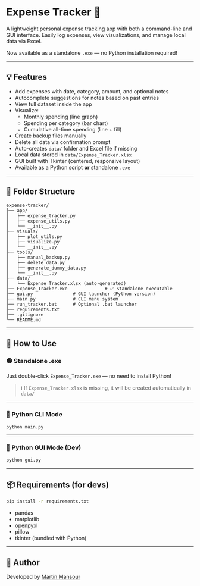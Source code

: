 # Expense Tracker 🧾

A lightweight personal expense tracking app with both a command-line and GUI interface. Easily log expenses, view visualizations, and manage local data via Excel.

Now available as a standalone `.exe` — no Python installation required!

---

## 💡 Features

- Add expenses with date, category, amount, and optional notes
- Autocomplete suggestions for notes based on past entries
- View full dataset inside the app
- Visualize:
  - Monthly spending (line graph)
  - Spending per category (bar chart)
  - Cumulative all-time spending (line + fill)
- Create backup files manually
- Delete all data via confirmation prompt
- Auto-creates `data/` folder and Excel file if missing
- Local data stored in `data/Expense_Tracker.xlsx`
- GUI built with Tkinter (centered, responsive layout)
- Available as a Python script **or** standalone `.exe`

---

## 📁 Folder Structure

```
expense-tracker/
├── app/
│   ├── expense_tracker.py
│   ├── expense_utils.py
│   └── __init__.py
├── visuals/
│   ├── plot_utils.py
│   ├── visualize.py
│   └── __init__.py
├── tools/
│   ├── manual_backup.py
│   ├── delete_data.py
│   ├── generate_dummy_data.py
│   └── __init__.py
├── data/
│   └── Expense_Tracker.xlsx (auto-generated)
├── Expense_Tracker.exe              # ✅ Standalone executable
├── gui.py               # GUI launcher (Python version)
├── main.py              # CLI menu system
├── run_tracker.bat      # Optional .bat launcher
├── requirements.txt
├── .gitignore
└── README.md
```

---

## 🚀 How to Use

### 🟢 Standalone .exe

Just double-click `Expense_Tracker.exe` — no need to install Python!

> ℹ️ If `Expense_Tracker.xlsx` is missing, it will be created automatically in `data/`

---

### 🧪 Python CLI Mode

```bash
python main.py
```

---

### 🧪 Python GUI Mode (Dev)

```bash
python gui.py
```

---

## 📦 Requirements (for devs)

```bash
pip install -r requirements.txt
```

- pandas
- matplotlib
- openpyxl
- pillow
- tkinter (bundled with Python)

---

## 👤 Author

Developed by [Martin Mansour](https://github.com/MartinMans)